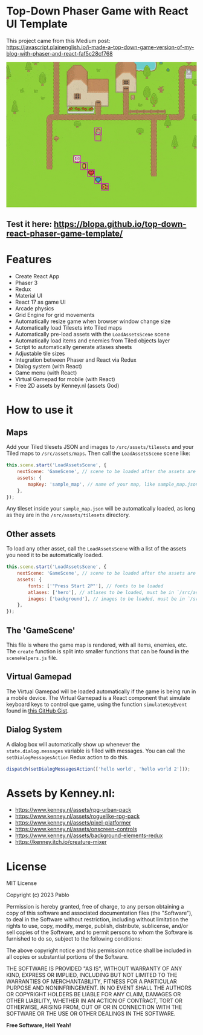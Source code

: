 # Top-Down Phaser Game with React UI Template

This project came from this Medium post: https://javascript.plainenglish.io/i-made-a-top-down-game-version-of-my-blog-with-phaser-and-react-faf5c28cf768

<img src="/source_files/game_sample.gif?raw=true" width="890px" />

## Test it here: https://blopa.github.io/top-down-react-phaser-game-template/

# Features
- Create React App
- Phaser 3
- Redux
- Material UI
- React 17 as game UI
- Arcade physics
- Grid Engine for grid movements
- Automatically resize game when browser window change size
- Automatically load Tilesets into Tiled maps
- Automatically pre-load assets with the `LoadAssetsScene` scene
- Automatically load items and enemies from Tiled objects layer
- Script to automatically generate atlases sheets
- Adjustable tile sizes
- Integration between Phaser and React via Redux
- Dialog system (with React)
- Game menu (with React)
- Virtual Gamepad for mobile (with React)
- Free 2D assets by Kenney.nl (assets God)

# How to use it

## Maps
Add your Tiled tilesets JSON and images to `/src/assets/tilesets` and your Tiled maps to `/src/assets/maps`. Then call the `LoadAssetsScene` scene like:

```javascript
this.scene.start('LoadAssetsScene', {
    nextScene: 'GameScene', // scene to be loaded after the assets are loaded
    assets: {
        mapKey: 'sample_map', // name of your map, like sample_map.json in this case
    },
});
```

Any tileset inside your `sample_map.json` will be automatically loaded, as long as they are in the `/src/assets/tilesets` directory.

## Other assets
To load any other asset, call the `LoadAssetsScene` with a list of the assets you need it to be automatically loaded.

```javascript
this.scene.start('LoadAssetsScene', {
    nextScene: 'GameScene', // scene to be loaded after the assets are loaded
    assets: {
        fonts: ['"Press Start 2P"'], // fonts to be loaded
        atlases: ['hero'], // atlases to be loaded, must be in `/src/assets/atlases/generated/` as hero.json and hero.png
        images: ['background'], // images to be loaded, must be in `/src/assets/images` as background.png
    },
});
```

## The 'GameScene'
This file is where the game map is rendered, with all items, enemies, etc. The `create` function is split into smaller functions that can be found in the `sceneHelpers.js` file.

## Virtual Gamepad
The Virtual Gamepad will be loaded automatically if the game is being run in a mobile device. The Virtual Gamepad is a React component that simulate keyboard keys to control que game, using the function `simulateKeyEvent` found in [this GitHub Gist](https://gist.github.com/GlauberF/d8278ce3aa592389e6e3d4e758e6a0c2).

## Dialog System
A dialog box will automatically show up whenever the `state.dialog.messages` variable is filled with messages. You can call the `setDialogMessagesAction` Redux action to do this.

```javascript
dispatch(setDialogMessagesAction(['hello world', 'hello world 2']));
```

# Assets by Kenney.nl:
- https://www.kenney.nl/assets/rpg-urban-pack
- https://www.kenney.nl/assets/roguelike-rpg-pack
- https://www.kenney.nl/assets/pixel-platformer
- https://www.kenney.nl/assets/onscreen-controls
- https://www.kenney.nl/assets/background-elements-redux
- https://kenney.itch.io/creature-mixer

# License
MIT License

Copyright (c) 2023 Pablo

Permission is hereby granted, free of charge, to any person obtaining a copy of this software and associated documentation files (the "Software"), to deal in the Software without restriction, including without limitation the rights to use, copy, modify, merge, publish, distribute, sublicense, and/or sell copies of the Software, and to permit persons to whom the Software is furnished to do so, subject to the following conditions:

The above copyright notice and this permission notice shall be included in all copies or substantial portions of the Software.

THE SOFTWARE IS PROVIDED "AS IS", WITHOUT WARRANTY OF ANY KIND, EXPRESS OR IMPLIED, INCLUDING BUT NOT LIMITED TO THE WARRANTIES OF MERCHANTABILITY, FITNESS FOR A PARTICULAR PURPOSE AND NONINFRINGEMENT. IN NO EVENT SHALL THE AUTHORS OR COPYRIGHT HOLDERS BE LIABLE FOR ANY CLAIM, DAMAGES OR OTHER LIABILITY, WHETHER IN AN ACTION OF CONTRACT, TORT OR OTHERWISE, ARISING FROM, OUT OF OR IN CONNECTION WITH THE SOFTWARE OR THE USE OR OTHER DEALINGS IN THE SOFTWARE.

**Free Software, Hell Yeah!**
